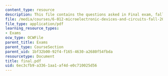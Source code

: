 ```yaml
---
content_type: resource
description: This file contains the questions asked in Final exam, fall 2005.
file: /media/courses/6-012-microelectronic-devices-and-circuits-fall-2005/6ec3cfb9a3361aa1af4de0c710025d56_final.pdf
file_type: application/pdf
learning_resource_types:
- Exams
ocw_type: OCWFile
parent_title: Exams
parent_type: CourseSection
parent_uid: 1bf32b00-92f4-f165-4630-a2680f54fbda
resourcetype: Document
title: final.pdf
uid: 6ec3cfb9-a336-1aa1-af4d-e0c710025d56
---
```

